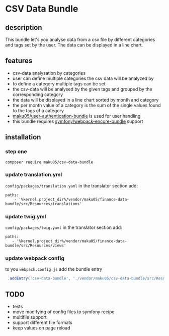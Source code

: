 # CSV Data Bundle

## description

This bundle let's you analyse data from a csv file by different categories and tags set by the user. The data can be displayed in a line chart. 

## features
- csv-data analysation by categories
- user can define multiple categories the csv data will be analyzed by
- to define a category multiple tags can be set
- the csv-data will be analysed by the given tags and grouped by the corresponding category
- the data will be displayed in a line chart sorted by month and category
- the per month value of a category is the sum of the single values found to the tags of a category 
- [maku05/user-authentication-bundle](https://github.com/maku05/user-authentication-bundle) is used for user handling
- this bundle requires [symfony/webpack-encore-bundle](https://github.com/symfony/webpack-encore-bundle) support

## installation

### step one

`composer require maku05/csv-data-bundle`


### update translation.yml

`config/packages/translation.yaml` in the translator section add:  

```
paths:
    - '%kernel.project_dir%/vendor/maku05/finance-data-bundle/src/Resources/translations'
```

### update twig.yml

`config/packages/twig.yaml` in the translator section add:

```
paths:
   - '%kernel.project_dir%/vendor/maku05/finance-data-bundle/src/Resources/views'
```  

### update webpack config

to you `webpack.config.js` add the bundle entry

```js
 .addEntry('csv-data-bundle', './vendor/maku05/csv-data-bundle/src/Resources/assets/js/csv-data-bundle.js')
```

## TODO

- tests
- move modifying of config files to symfony recipe
- multifile support
- support different file formats
- keep values on page reload






